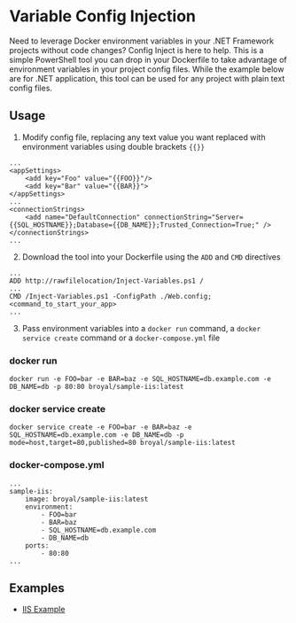 # Variable Config Injection
Need to leverage Docker environment variables in your .NET Framework projects without code changes?  Config Inject is here to help.  This is a simple PowerShell tool you can drop in your Dockerfile to take advantage of environment variables in your project config files. While the example below are for .NET application, this tool can be used for any project with plain text config files.

## Usage
1) Modify config file, replacing any text value you want replaced with environment variables using double brackets `{{}}`
```
...
<appSettings>
    <add key="Foo" value="{{FOO}}"/>
    <add key="Bar" value="{{BAR}}">
</appSettings>
...
<connectionStrings>
    <add name="DefaultConnection" connectionString="Server={{SQL_HOSTNAME}};Database={{DB_NAME}};Trusted_Connection=True;" />
</connectionStrings>
...
```


2) Download the tool into your Dockerfile using the `ADD` and `CMD` directives
```
...
ADD http://rawfilelocation/Inject-Variables.ps1 /
...
CMD /Inject-Variables.ps1 -ConfigPath ./Web.config; <command_to_start_your_app>
...
```

3) Pass environment variables into a `docker run` command, a `docker service create` command or a `docker-compose.yml` file

### docker run
```
docker run -e FOO=bar -e BAR=baz -e SQL_HOSTNAME=db.example.com -e DB_NAME=db -p 80:80 broyal/sample-iis:latest
```

### docker service create
```
docker service create -e FOO=bar -e BAR=baz -e SQL_HOSTNAME=db.example.com -e DB_NAME=db -p mode=host,target=80,published=80 broyal/sample-iis:latest
```

### docker-compose.yml
```
...
sample-iis:
    image: broyal/sample-iis:latest
    environment: 
        - FOO=bar
        - BAR=baz
        - SQL_HOSTNAME=db.example.com
        - DB_NAME=db
    ports:
        - 80:80
...
```

## Examples

* [IIS Example](/examples/IIS/)
